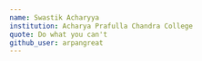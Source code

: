 ```yaml
---
name: Swastik Acharyya
institution: Acharya Prafulla Chandra College
quote: Do what you can't
github_user: arpangreat
---
```

